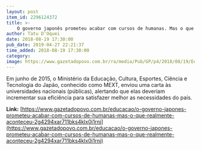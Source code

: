 ```yaml
---
layout: post
item_id: 2296124372
title: >-
    O governo japonês prometeu acabar com cursos de humanas. Mas o que realmente aconteceu?
author: Tatu D'Oquei
date: 2018-08-19 17:30:00
pub_date: 2019-04-27 22:21:37
time_added: 2018-08-19 17:30:00
category: 
image: https://www.gazetadopovo.com.br/ra/media/Pub/GP/p4/2018/08/19/Educacao/Imagens/Cortadas/Tokyo-R0r9IBO0cyxuhgHSNsYxZVI-1200x800@GP-Web.jpg
---
```


Em junho de 2015, o Ministério da Educação, Cultura, Esportes, Ciência e Tecnologia do Japão, conhecido como MEXT, enviou uma carta às universidades nacionais (públicas), alertando que elas deveriam incrementar sua eficiência para satisfazer melhor as necessidades do país.

**Link:** [https://www.gazetadopovo.com.br/educacao/o-governo-japones-prometeu-acabar-com-cursos-de-humanas-mas-o-que-realmente-aconteceu-2g4294xar711bks4klx0i1rnj](https://www.gazetadopovo.com.br/educacao/o-governo-japones-prometeu-acabar-com-cursos-de-humanas-mas-o-que-realmente-aconteceu-2g4294xar711bks4klx0i1rnj)

